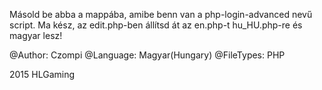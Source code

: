 Másold be abba a mappába, amibe benn van a php-login-advanced nevű script. 
Ma kész, az edit.php-ben állítsd át az en.php-t hu_HU.php-re és magyar lesz!

@Author: Czompi
@Language: Magyar(Hungary)
@FileTypes: PHP
 
2015 HLGaming
